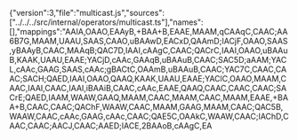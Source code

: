 {"version":3,"file":"multicast.js","sources":["../../../src/internal/operators/multicast.ts"],"names":[],"mappings":"AAIA,OAAO,EAAyB,+BAA+B,EAAE,MAAM,qCAAqC,CAAC;AA6B7G,MAAM,UAAU,SAAS,CAAO,uBAAwD,EACxD,QAAmD;IACjF,OAAO,SAAS,yBAAyB,CAAC,MAAqB;QAC7D,IAAI,cAAgC,CAAC;QACrC,IAAI,OAAO,uBAAuB,KAAK,UAAU,EAAE;YACjD,cAAc,GAAqB,uBAAuB,CAAC;SAC5D;aAAM;YACL,cAAc,GAAG,SAAS,cAAc;gBACtC,OAAmB,uBAAuB,CAAC;YAC7C,CAAC,CAAC;SACH;QAED,IAAI,OAAO,QAAQ,KAAK,UAAU,EAAE;YAClC,OAAO,MAAM,CAAC,IAAI,CAAC,IAAI,iBAAiB,CAAC,cAAc,EAAE,QAAQ,CAAC,CAAC,CAAC;SACrE;QAED,IAAM,WAAW,GAAQ,MAAM,CAAC,MAAM,CAAC,MAAM,EAAE,+BAA+B,CAAC,CAAC;QAChF,WAAW,CAAC,MAAM,GAAG,MAAM,CAAC;QAC5B,WAAW,CAAC,cAAc,GAAG,cAAc,CAAC;QAE5C,OAAkC,WAAW,CAAC;IAChD,CAAC,CAAC;AACJ,CAAC;AAED;IACE,2BAAoB,cAAgC,EA